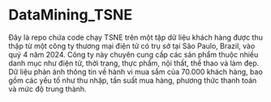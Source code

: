 # DataMining_TSNE
Đây là repo chứa code chạy TSNE trên một tập dữ liệu khách hàng được thu thập từ một công ty thương mại điện tử có trụ sở tại São Paulo, Brazil, vào quý 4 năm 2024. Công ty này chuyên cung cấp các sản phẩm thuộc nhiều danh mục như điện tử, thời trang, thực phẩm, nội thất, thể thao và làm đẹp. Dữ liệu phản ánh thông tin về hành vi mua sắm của 70.000 khách hàng, bao gồm các yếu tố như thu nhập, tần suất mua hàng, phương thức thanh toán và mức độ trung thành.

